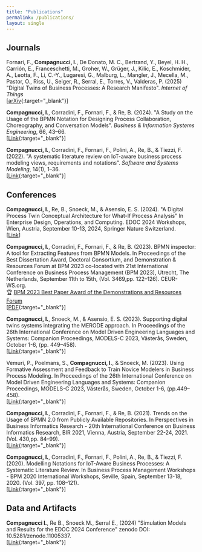```yaml
---
title: "Publications"
permalink: /publications/
layout: single
---
```


## Journals

<span class="journal-icon"></span> Fornari, F., **Compagnucci, I.**, De Donato, M. C., Bertrand, Y., Beyel, H. H., Carrión, E., Franceschetti, M., Groher, W., Grüger, J., Kilic, E., Koschmider, A., Leotta, F., Li, C.-Y., Lugaresi, G., Malburg, L., Mangler, J., Mecella, M., Pastor, O., Riss, U., Seiger, R., Serral, E., Torres, V., Valderas, P. (2025) "Digital Twins of Business Processes: A Research Manifesto". _Internet of Things_ 
<br>
[[arXiv](https://arxiv.org/abs/2410.08219){:target="_blank"}]

<span class="journal-icon"></span> **Compagnucci, I.**, Corradini, F., Fornari, F., & Re, B. (2024). "A Study on the Usage of the BPMN Notation for Designing Process Collaboration, Choreography, and Conversation Models". _Business & Information
Systems Engineering_, 66, 43–66.
<br>
[[Link](https://link.springer.com/article/10.1007/s12599-023-00818-7){:target="_blank"}]

<span class="journal-icon"></span> **Compagnucci, I.**, Corradini, F., Fornari, F., Polini, A., Re, B., & Tiezzi, F. (2022). "A systematic literature review on IoT-aware business process modeling views, requirements and notations". _Software and Systems Modeling_, 14(1), 1–36.
<br>
[[Link](https://link.springer.com/article/10.1007/s10270-022-01049-2){:target="_blank"}]

## Conferences

<span class="conference-icon"></span> **Compagnucci, I.**, Re, B., Snoeck, M., & Asensio, E. S. (2024). "A Digital Process Twin Conceptual Architecture for What-If Process Analysis" In Enterprise Design, Operations, and Computing. EDOC 2024
Workshops, Wien, Austria, September 10-13, 2024, Springer Nature Switzerland.
<br>
[[Link](https://scholar.google.com/citations?view_op=view_citation&hl=it&user=pp6CqJoAAAAJ&citation_for_view=pp6CqJoAAAAJ:Y0pCki6q_DkC)]

<span class="conference-icon"></span> **Compagnucci, I.**, Corradini, F., Fornari, F., & Re, B. (2023). BPMN inspector: A tool for Extracting Features from BPMN Models. In Proceedings of the Best Dissertation Award, Doctoral Consortium, and
Demonstration & Resources Forum at BPM 2023 co-located with 21st International Conference on Business Process Management (BPM 2023), Utrecht, The Netherlands, September 11th to 15th, (Vol. 3469,pp. 122–126). CEUR-WS.org. <br>
🏆 [BPM 2023 Best Paper Award of the Demonstrations and Resources Forum](https://ivancomp.github.io/awards/)
<br>
[[PDF](https://ceur-ws.org/Vol-3469/paper-22.pdf){:target="_blank"}]

<span class="conference-icon"></span> **Compagnucci, I.**, Snoeck, M., & Asensio, E. S. (2023). Supporting digital twins systems integrating the MERODE approach. In Proceedings of the 26th International Conference on Model Driven Engineering
Languages and Systems: Companion Proceedings, MODELS-C 2023, Västerås, Sweden, October 1-6, (pp. 449–458).
<br>
[[Link](https://ieeexplore.ieee.org/abstract/document/10350700){:target="_blank"}]

<span class="conference-icon"></span> Vemuri, P., Poelmans, S., **Compagnucci, I.**, & Snoeck, M. (2023). Using Formative Assessment and Feedback to Train Novice Modelers in Business Process Modeling. In Proceedings of the 26th International
Conference on Model Driven Engineering Languages and Systems: Companion Proceedings, MODELS-C 2023, Västerås, Sweden, October 1-6, (pp.449–458).
<br>
[[Link](https://ieeexplore.ieee.org/abstract/document/10350391){:target="_blank"}]

<span class="conference-icon"></span>  **Compagnucci, I.**, Corradini, F., Fornari, F., & Re, B. (2021). Trends on the Usage of BPMN 2.0 from Publicly Available Repositories. In Perspectives in Business Informatics Research - 20th International
Conference on Business Informatics Research, BIR 2021, Vienna, Austria, September 22-24, 2021. (Vol. 430,pp. 84–99).
<br>
[[Link](https://link.springer.com/chapter/10.1007/978-3-030-87205-2_6){:target="_blank"}]

<span class="conference-icon"></span> **Compagnucci, I.**, Corradini, F., Fornari, F., Polini, A., Re, B., & Tiezzi, F. (2020). Modelling Notations for IoT-Aware Business Processes: A Systematic Literature Review. In Business Process Management Workshops - BPM 2020 International Workshops, Seville, Spain, September 13-18, 2020. (Vol. 397, pp. 108–121).
<br>
[[Link](https://link.springer.com/chapter/10.1007/978-3-030-66498-5_9){:target="_blank"}]

## Data and Artifacts

<span class="data-icon"></span> **Compagnucci I.**, Re B., Snoeck M., Serral E., (2024) "Simulation Models and Results for the EDOC 2024 Conference" zenodo DOI: 10.5281/zenodo.11005337. 
<br>
[[Link](https://zenodo.org/records/12671621){:target="_blank"}]